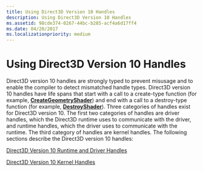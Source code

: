```yaml
---
title: Using Direct3D Version 10 Handles
description: Using Direct3D Version 10 Handles
ms.assetid: 98cde374-0267-44bc-b285-acf4a6d17ff4
ms.date: 04/20/2017
ms.localizationpriority: medium
---
```


# Using Direct3D Version 10 Handles


Direct3D version 10 handles are strongly typed to prevent misusage and to enable the compiler to detect mismatched handle types. Direct3D version 10 handles have life spans that start with a call to a create-type function (for example, [**CreateGeometryShader**](https://docs.microsoft.com/windows-hardware/drivers/ddi/content/d3d10umddi/nc-d3d10umddi-pfnd3d10ddi_creategeometryshader)) and end with a call to a destroy-type function (for example, [**DestroyShader**](https://docs.microsoft.com/windows-hardware/drivers/ddi/content/d3d10umddi/nc-d3d10umddi-pfnd3d10ddi_destroyshader)). Three categories of handles exist for Direct3D version 10. The first two categories of handles are driver handles, which the Direct3D runtime uses to communicate with the driver, and runtime handles, which the driver uses to communicate with the runtime. The third category of handles are kernel handles. The following sections describe the Direct3D version 10 handles:

[Direct3D Version 10 Runtime and Driver Handles](direct3d-version-10-runtime-and-driver-handles.md)

[Direct3D Version 10 Kernel Handles](direct3d-version-10-kernel-handles.md)

 

 





